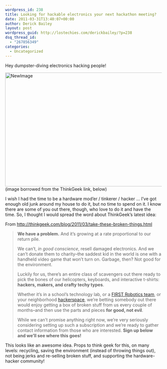 ```yaml
---
wordpress_id: 238
title: Looking for hackable electronics your next hackathon meeting?
date: 2011-03-31T13:40:07+00:00
author: Derick Bailey
layout: post
wordpress_guid: http://lostechies.com/derickbailey/?p=238
dsq_thread_id:
  - "267856349"
categories:
  - Uncategorized
---
```

Hey dumpster-diving electronics hacking people!

<img src="http://lostechies.com/derickbailey/files/2011/03/NewImage.png" border="0" alt="NewImage" width="550" height="367" />  
(image borrowed from the ThinkGeek link, below)

I wish I had the time to be a hardware mod&#8217;er / tinkerer / hacker &#8230; I&#8217;ve got enough old junk around my house to do it, but no time to spend on it. I know there are some of you out there, though, who love to do it and have the time. So, I thought I would spread the word about ThinkGeek&#8217;s latest idea:

From <http://thinkgeek.com/blog/2011/03/take-these-broken-things.html>

> **We have a problem.** And it&#8217;s growing at a rate proportional to our return pile.
> 
> We can&#8217;t, _in good conscience_, resell damaged electronics. And we can&#8217;t donate them to charity&#8211;the saddest kid in the world is one with a handheld video game that won&#8217;t turn on. Garbage, then? Not good for the environment.
> 
> Luckily for us, there&#8217;s an entire class of scavengers out there ready to pick the bones of our helicopters, keyboards, and interactive t-shirts: **hackers, makers, and crafty techy types**.
> 
> Whether it&#8217;s in a school&#8217;s technology lab, or a [FIRST Robotics team](http://www.usfirst.org/), or your neighborhood [hackerspace](http://hackerspaces.org/wiki/List_of_Hacker_Spaces), we&#8217;re betting somebody out there would enjoy getting a box of broken stuff from us every couple of months&#8211;and then use the parts and pieces **for good, not evil**.
> 
> While we can&#8217;t promise anything right now, we&#8217;re very seriously considering setting up such a subscription and we&#8217;re ready to gather contact information from those who are interested. **Sign up below and we&#8217;ll see where this goes!**

This looks like an awesome idea. Props to think geek for this, on many levels: recycling, saving the environment (instead of throwing things out), not being jerks and re-selling broken stuff, and supporting the hardware-hacker community!